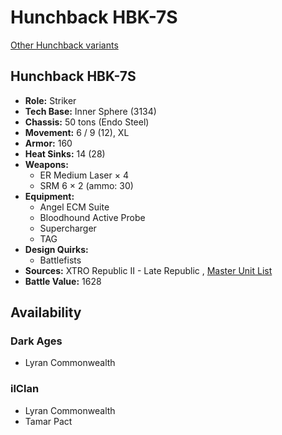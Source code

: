 # Hunchback HBK-7S 

[Other Hunchback variants](../hunchback.md) 

## Hunchback HBK-7S 

- **Role:** Striker 
- **Tech Base:** Inner Sphere (3134) 
- **Chassis:** 50 tons (Endo Steel) 
- **Movement:** 6 / 9 (12), XL 
- **Armor:** 160 
- **Heat Sinks:** 14 (28) 
- **Weapons:** 
  - ER Medium Laser × 4 
  - SRM 6 × 2 (ammo: 30) 
- **Equipment:** 
  - Angel ECM Suite 
  - Bloodhound Active Probe 
  - Supercharger 
  - TAG 
- **Design Quirks:** 
  - Battlefists 
- **Sources:** XTRO Republic II - Late Republic , [Master Unit List](http://masterunitlist.info/Unit/Details/7346) 
- **Battle Value:** 1628 

## Availability 

### Dark Ages 

- Lyran Commonwealth 

### ilClan 

- Lyran Commonwealth 
- Tamar Pact 

